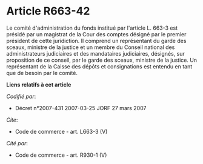 # Article R663-42

Le comité d'administration du fonds institué par l'article L. 663-3 est présidé par un magistrat de la Cour des comptes
désigné par le premier président de cette juridiction. Il comprend un représentant du garde des sceaux, ministre de la
justice et un membre du Conseil national des administrateurs judiciaires et des mandataires judiciaires, désignés, sur
proposition de ce conseil, par le garde des sceaux, ministre de la justice. Un représentant de la Caisse des dépôts et
consignations est entendu en tant que de besoin par le comité.

**Liens relatifs à cet article**

_Codifié par_:

  - Décret n°2007-431 2007-03-25 JORF 27 mars 2007

_Cite_:

  - Code de commerce - art. L663-3 (V)

_Cité par_:

  - Code de commerce - art. R930-1 (V)
